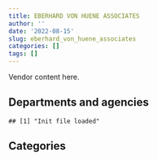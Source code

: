 ```yaml
---
title: EBERHARD VON HUENE ASSOCIATES
author: ''
date: '2022-08-15'
slug: eberhard_von_huene_associates
categories: []
tags: []
---
```


<script src="/rmarkdown-libs/htmlwidgets/htmlwidgets.js"></script>
<link href="/rmarkdown-libs/datatables-css/datatables-crosstalk.css" rel="stylesheet" />
<script src="/rmarkdown-libs/datatables-binding/datatables.js"></script>
<script src="/rmarkdown-libs/jquery/jquery-3.6.0.min.js"></script>
<link href="/rmarkdown-libs/dt-core-bootstrap/css/dataTables.bootstrap.min.css" rel="stylesheet" />
<link href="/rmarkdown-libs/dt-core-bootstrap/css/dataTables.bootstrap.extra.css" rel="stylesheet" />
<script src="/rmarkdown-libs/dt-core-bootstrap/js/jquery.dataTables.min.js"></script>
<script src="/rmarkdown-libs/dt-core-bootstrap/js/dataTables.bootstrap.min.js"></script>
<link href="/rmarkdown-libs/crosstalk/css/crosstalk.min.css" rel="stylesheet" />
<script src="/rmarkdown-libs/crosstalk/js/crosstalk.min.js"></script>
<script src="/rmarkdown-libs/htmlwidgets/htmlwidgets.js"></script>
<link href="/rmarkdown-libs/datatables-css/datatables-crosstalk.css" rel="stylesheet" />
<script src="/rmarkdown-libs/datatables-binding/datatables.js"></script>
<script src="/rmarkdown-libs/jquery/jquery-3.6.0.min.js"></script>
<link href="/rmarkdown-libs/dt-core-bootstrap/css/dataTables.bootstrap.min.css" rel="stylesheet" />
<link href="/rmarkdown-libs/dt-core-bootstrap/css/dataTables.bootstrap.extra.css" rel="stylesheet" />
<script src="/rmarkdown-libs/dt-core-bootstrap/js/jquery.dataTables.min.js"></script>
<script src="/rmarkdown-libs/dt-core-bootstrap/js/dataTables.bootstrap.min.js"></script>
<link href="/rmarkdown-libs/crosstalk/css/crosstalk.min.css" rel="stylesheet" />
<script src="/rmarkdown-libs/crosstalk/js/crosstalk.min.js"></script>

Vendor content here.

## Departments and agencies

    ## [1] "Init file loaded"

<div id="htmlwidget-1" style="width:100%;height:auto;" class="datatables html-widget"></div>
<script type="application/json" data-for="htmlwidget-1">{"x":{"style":"bootstrap","filter":"none","vertical":false,"data":[["<a href=\"/departments/cic/\">Immigration, Refugees and Citizenship Canada | Immigration, Réfugiés et Citoyenneté Canada<\/a>","<a href=\"/departments/esdc-edsc/\">Employment and Social Development Canada | Emploi et Développement social Canada<\/a>","<a href=\"/departments/iaac-aeic/\">Impact Assessment Agency of Canada | Agence d'évaluation d'impact du Canada<\/a>","<a href=\"/departments/ic/\">Innovation, Science and Economic Development Canada | Innovation, Sciences et Développement économique Canada<\/a>","<a href=\"/departments/infc/\">Infrastructure Canada | Infrastructure Canada<\/a>","<a href=\"/departments/jus/\">Department of Justice Canada | Ministère de la Justice Canada<\/a>","<a href=\"/departments/pch/\">Canadian Heritage | Patrimoine canadien<\/a>","<a href=\"/departments/pco-bcp/\">Privy Council Office | Bureau du Conseil privé<\/a>","<a href=\"/departments/ppsc-sppc/\">Public Prosecution Service of Canada | Service des poursuites pénales du Canada<\/a>","<a href=\"/departments/pwgsc-tpsgc/\">Public Services and Procurement Canada | Services publics et Approvisionnement Canada<\/a>"],[null,"$  652,413.15",null,"$  165,149.71","$   16,858.20","$   23,399.95","$   19,879.30","$  102,676.94",null,"$1,511,193.76"],["$   50,522.35","$   96,720.14","$  162,691.46","$  114,869.19",null,null,"$   10,747.08",null,null,"$1,728,952.08"],["$  105,300.11","$   72,838.62",null,"$  341,060.52",null,null,null,null,"$   17,911.63","$  929,586.88"]],"container":"<table class=\"table table-striped table-hover row-border order-column display\">\n  <thead>\n    <tr>\n      <th>Department<\/th>\n      <th>2017-2018<\/th>\n      <th>2018-2019<\/th>\n      <th>2019-2020<\/th>\n    <\/tr>\n  <\/thead>\n<\/table>","options":{"order":[[4,"desc"]],"pageLength":10,"autoWidth":true,"columnDefs":[],"orderClasses":false}},"evals":[],"jsHooks":[]}</script>

## Categories

<div id="htmlwidget-2" style="width:100%;height:auto;" class="datatables html-widget"></div>
<script type="application/json" data-for="htmlwidget-2">{"x":{"style":"bootstrap","filter":"none","vertical":false,"data":[["<a href=\"/categories/1_facilities_and_construction/\">1_facilities_and_construction<\/a>","<a href=\"/categories/10_office_management/\">10_office_management<\/a>","<a href=\"/categories/3_information_technology/\">3_information_technology<\/a>","<a href=\"/categories/6_industrial_products_and_services/\">6_industrial_products_and_services<\/a>"],["$   30,972.90","$1,478,983.36",null,"$  981,614.74"],["$   15,754.25","$2,138,000.97","$   10,747.08",null],[null,"$1,466,697.76",null,null]],"container":"<table class=\"table table-striped table-hover row-border order-column display\">\n  <thead>\n    <tr>\n      <th>Category<\/th>\n      <th>2017-2018<\/th>\n      <th>2018-2019<\/th>\n      <th>2019-2020<\/th>\n    <\/tr>\n  <\/thead>\n<\/table>","options":{"order":[[4,"desc"]],"pageLength":20,"autoWidth":true,"columnDefs":[],"orderClasses":false,"lengthMenu":[10,20,25,50,100]}},"evals":[],"jsHooks":[]}</script>
